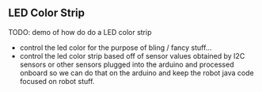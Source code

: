 ## LED Color Strip

TODO: demo of how do do a LED color strip 
* control the led color for the purpose of bling / fancy stuff... 
* control the led color strip based off of sensor values obtained by I2C sensors or other sensors plugged into the arduino and processed onboard so we can do that on the arduino and keep the robot java code focused on robot stuff.
